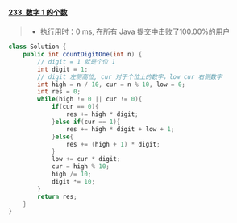 #### [233. 数字 1 的个数](https://leetcode-cn.com/problems/number-of-digit-one/)

> - 执行用时：0 ms, 在所有 Java 提交中击败了100.00%的用户

``` java
class Solution {
    public int countDigitOne(int n) {
        // digit = 1 就是个位 1 
        int digit = 1;
        // digit 左侧高位, cur 对于个位上的数字，low cur 右侧数字
        int high = n / 10, cur = n % 10, low = 0;
        int res = 0;
        while(high != 0 || cur != 0){
            if(cur == 0){
                res += high * digit;
            }else if(cur == 1){
                res += high * digit + low + 1;
            }else{
                res += (high + 1) * digit;
            }
            low += cur * digit;
            cur = high % 10;
            high /= 10;
            digit *= 10;
        }
        return res;
    }
}
```


